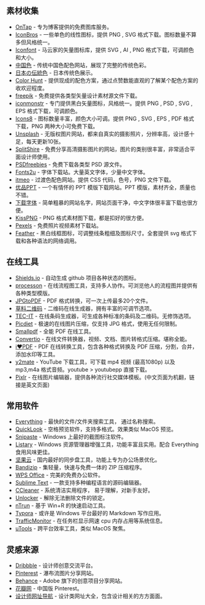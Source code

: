 ## 素材收集

- [OnTap](http://on.thisistap.com/stock-images/) - 专为博客提供的免费图库服务。
- [IconBros](https://www.iconbros.com/) - 一些单色的线性图标，提供 PNG , SVG 格式下载。图标数量不算多但风格统一。
- [Iconfont](http://iconfont.cn/) - 马云家的矢量图标库，提供 SVG , AI , PNG 格式下载，可调颜色和大小。
- [中国色](http://zhongguose.com/) - 传统中国色配色网站，展现了完整的传统色彩。
- [日本の伝統色](http://nipponcolors.com/) - 日本传统色展示。
- [Color Hunt](http://colorhunt.co/) - 提供现成的配色方案，通过点赞数能直观的了解某个配色方案的收欢迎程度。
- [freepik](https://www.freepik.com/) - 免费提供各类型矢量设计素材源文件下载。
- [iconmonstr](https://iconmonstr.com/) - 专门提供黑白矢量图标，风格统一。提供 PNG , PSD , SVG , EPS 格式下载，可调颜色。
- [Icons8](https://icons8.cn/) - 图标数量丰富，颜色大小可调。提供 PNG , SVG , EPS , PDF 格式下载，PNG 两种大小可免费下载。
- [Unsplash](https://unsplash.com/) - 无版权图片网站，都来自真实的摄影照片，分辨率高，设计感十足，每天更新10张。
- [SplitShire](https://www.splitshire.com/) - 免费分享高清摄影图片的网站，图片的类别很丰富，非常适合平面设计师使用。
- [PSDfreebies](https://psdfreebies.com/) - 免费下载各类型 PSD 源文件。
- [Fonts2u](https://zh.fonts2u.com/) - 字体下载站。大量英文字体，少量中文字体。
- [itmeo](https://webgradients.com/) - 过渡色配色网站。提供 CSS 代码，色号，PNG 文件下载。
- [优品PPT](http://www.ypppt.com/) - 一个有情怀的 PPT 模版下载网站。PPT 模版，素材齐全，质量也不错。
- [下载字体](http://www.xiazaiziti.com/) - 简单粗暴的网站名字，网站页面干净，中文字体很丰富下载也很方便。
- [KissPNG](https://www.kisspng.com/) - PNG 格式素材图下载，都是扣好的很方便。
- [Pexels](https://www.pexels.com/zh-cn/) - 免费照片视频素材下载站。
- [Feather](https://feathericons.com/) - 黑白线框图标，可调整线条粗细及图标尺寸。全套提供 svg 格式下载和各种语法的网络调用。

## 在线工具

- [Shields.io](http://shields.io/) - 自动生成 github 项目各种状态的图标。
- [processon](https://www.processon.com/) - 在线流程图工具，支持多人协作。可浏览他人的流程图并提供有各种类型模版。
- [JPGtoPDF](http://jpg2pdf.com/zh/) - PDF 格式转换，可一次上传最多20个文件。
- [草料二维码](https://cli.im/) - 二维码在线生成器，拥有丰富的可调节选项。
- [TEC-IT](https://barcode.tec-it.com/zh/) - 在线条码生成器，可生成各种标准的条码及二维码。无修饰选项。
- [Picdiet](https://www.picdiet.com/zh-cn) - 极速的在线图片压缩，仅支持 JPG 格式，使用无任何限制。
- [Smallpdf](https://smallpdf.com/cn) - 全能 PDF 在线工具。
- [Convertio](https://convertio.co/zh/) - 在线文件转换器，视频、文档、图片转格式压缩。堪称全能。
- [i❤PDF](https://www.ilovepdf.com/zh_cn) - PDF 在线转换工具，包含各种格式转换及 PDF 压缩，分割，合并，添加水印等工具。
- [y2mate](https://y2mate.com/) - YouTube 下载工具，可下载 mp4 视频 (最高1080p) 以及 mp3,m4a 格式音频。youtube > youtubepp 直接下载。
- [Pixlr](https://pixlr.com/us/) - 在线图片编辑器，提供各种流行社交媒体模板。(中文页面为机翻，链接是英文页面)

## 常用软件

- [Everything](https://www.voidtools.com/zh-cn/) - 最快的文件/文件夹搜索工具， 通过名称搜索。
- [QuickLook](http://pooi.moe/QuickLook/) - 空格预览软件，支持多格式。效果类似 MacOS 预览。
- [Snipaste](https://zh.snipaste.com/) - Windows 上最好的截图标注软件。
- [Listary](http://www.listary.com/) - Windows 资源管理器增强工具，功能丰富且实用。配合 Everything 食用风味更佳。
- [坚果云](https://www.jianguoyun.com/) - 国内最好的同步盘工具，功能上专为办公场景优化。
- [Bandizip](https://www.bandisoft.com/bandizip/) - 集轻量，快速与免费一体的 ZIP 压缩程序。
- [WPS Office](http://www.wps.cn/) - 完美的免费办公软件。
- [Sublime Text](https://www.sublimetext.com/) - 一款支持多种编程语言的源码编辑器。
- [CCleaner](https://www.piriform.com/ccleaner/) - 系统清洁实用程序， 易于理解，对新手友好。
- [Unlocker](http://www.softpedia.com/get/System/System-Miscellaneous/Unlocker.shtml) - 解除无法删除文件的锁定。
- [nTrun](http://www.ntrun.com/) - 基于 Win+R 的快速启动工具。
- [Typora](https://typora.io/) - 或许是 Windows 平台最好的 Markdown 写作应用。
- [TrafficMonitor](https://github.com/zhongyang219/TrafficMonitor) - 在任务栏显示网速 cpu 内存占用等系统信息。
- [uTools](https://u.tools/) - 跨平台效率工具，类似 MacOS 聚焦。

## 灵感来源

- [Dribbble](https://dribbble.com/) - 设计师创意交流平台。
- [Pinterest](https://www.pinterest.com/) - 瀑布流图片分享网站。
- [Behance](https://www.behance.net/) - Adobe 旗下的创意项目分享网站。
- [花瓣网](http://huaban.com/) - 中国版 Pinterest。
- [设计师网址导航](https://hao.uisdc.com/) - 设计类网址大全，包含设计相关的方方面面。
